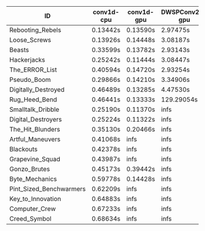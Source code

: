 |ID|conv1d-cpu|conv1d-gpu|DWSPConv2D-gpu|gemm-gpu|avg|
|-|-|-|-|-|-|
|Rebooting_Rebels|0.13442s|0.13590s|2.97475s|1.78165s|1.25668s|
|Loose_Screws|0.13926s|0.14448s|3.08187s|1.81291s|1.29463s|
|Beasts|0.33599s|0.13782s|2.93143s|1.92567s|1.33272s|
|Hackerjacks|0.25242s|0.11444s|3.08447s|1.95195s|1.35082s|
|The_ERROR_List|0.40594s|0.14720s|2.93254s|1.94122s|1.35672s|
|Pseudo_Boom|0.29866s|0.14210s|3.34906s|1.96536s|1.43880s|
|Digitally_Destroyed|0.46489s|0.13285s|4.47530s|2.48019s|1.88831s|
|Rug_Heed_Bend|0.46441s|0.13333s|129.29054s|4.46491s|33.58830s|
|Smalltalk_Dribble|0.25190s|0.11370s|infs|1.94298s|infs|
|Digital_Destroyers|0.25224s|0.11322s|infs|1.93761s|infs|
|The_Hit_Blunders|0.35130s|0.20466s|infs|4.44676s|infs|
|Artful_Maneuvers|0.41068s|infs|infs|4.52258s|infs|
|Blackouts|0.42378s|infs|infs|1.79560s|infs|
|Grapevine_Squad|0.43987s|infs|infs|4.50256s|infs|
|Gonzo_Brutes|0.45173s|0.39442s|infs|4.45005s|infs|
|Byte_Mechanics|0.59778s|0.14428s|infs|4.49473s|infs|
|Pint_Sized_Benchwarmers|0.62209s|infs|infs|4.68019s|infs|
|Key_to_Innovation|0.64883s|infs|infs|4.52123s|infs|
|Computer_Crew|0.67233s|infs|infs|4.51692s|infs|
|Creed_Symbol|0.68634s|infs|infs|4.53729s|infs|
